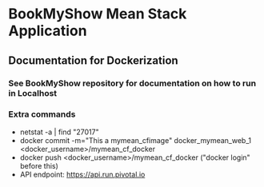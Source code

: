 # BookMyShow Mean Stack Application

## Documentation for Dockerization

### See BookMyShow repository for documentation on how to run in Localhost 

### Extra commands

* netstat -a | find "27017"
* docker commit -m="This a mymean_cfimage" docker_mymean_web_1 <docker_username>/mymean_cf_docker 
* docker push <docker_username>/mymean_cf_docker ("docker login" before this)
* API endpoint: https://api.run.pivotal.io


